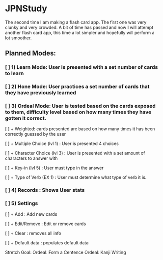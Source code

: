# JPNStudy
The second time I am making a flash card app. The first one was very clunky and very crowded. A bit of time has passed and now I will attempt another flash card app, this time a lot simpler and hopefully will perform a lot smoother.

## Planned Modes:

### [ ] 1) Learn Mode: User is presented with a set number of cards to learn


### [ ] 2) Hone Mode: User practices a set number of cards that they have previously learned


### [ ] 3) Ordeal Mode: User is tested based on the cards exposed to them, difficulty level based on how many times they have gotten it correct.

[ ] + Weighted: cards presented are based on how many times it has been correctly guessed by the user

[ ] + Multiple Choice (lvl 1) : User is presented 4 choices
  
[ ] + Character Choice (lvl 3) : User is presented with a set amount of characters to answer with
  
[ ] + Key-in (lvl 5) : User must type in the answer
  
[ ] + Type of Verb (EX 1) : User must determine what type of verb it is.


### [ ] 4) Records : Shows User stats

  
### [ ] 5) Settings

[ ] + Add : Add new cards
  
[ ] + Edit/Remove : Edit or remove cards
  
[ ] + Clear : removes all info
  
[ ] + Default data : populates default data


Stretch Goal:
Ordeal: Form a Centence
Ordeal: Kanji Writing
